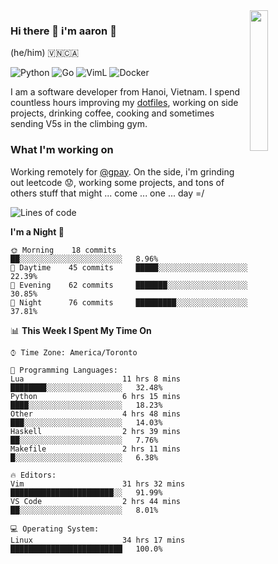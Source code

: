 <img src="https://media.giphy.com/media/l1J9LMNeWISnddECA/giphy.gif" align="right" width="24%" />

### Hi there 👋 i'm aaron :wolf:
(he/him) 🇻🇳🇨🇦

<p align="left">
    <img alt="Python" src="https://img.shields.io/badge/-Python-blue?style=flat-square&logo=python&logoColor=white" />
    <img alt="Go" src="https://img.shields.io/badge/-Golang-46a2f1?style=flat-square&logo=go&logoColor=white" />
    <img alt="VimL" src="https://img.shields.io/badge/-VimL-66d124?style=flat-square&logo=vim&logoColor=white" />
    <img alt="Docker" src="https://img.shields.io/badge/-Docker-1bd7de?style=flat-square&logo=docker&logoColor=white" />
</p>

I am a software developer from Hanoi, Vietnam. I spend countless hours improving my [dotfiles](https://github.com/aarnphm/dotfiles), working on side projects, drinking coffee, cooking and sometimes sending V5s in the climbing gym.

### What I'm working on
Working remotely for [@gpay](http://gpay.vn/en/home_en/). On the side, i'm grinding out leetcode :worried:, working some projects, and tons of others stuff that might ... come ... one ... day =/



<!--START_SECTION:waka-->
![Lines of code](https://img.shields.io/badge/From%20Hello%20World%20I%27ve%20Written-3.1%20million%20lines%20of%20code-blue)

**I'm a Night 🦉** 

```text
🌞 Morning    18 commits     ██░░░░░░░░░░░░░░░░░░░░░░░   8.96% 
🌆 Daytime    45 commits     █████░░░░░░░░░░░░░░░░░░░░   22.39% 
🌃 Evening    62 commits     ███████░░░░░░░░░░░░░░░░░░   30.85% 
🌙 Night      76 commits     █████████░░░░░░░░░░░░░░░░   37.81%

```


📊 **This Week I Spent My Time On** 

```text
⌚︎ Time Zone: America/Toronto

💬 Programming Languages: 
Lua                      11 hrs 8 mins       ████████░░░░░░░░░░░░░░░░░   32.48% 
Python                   6 hrs 15 mins       ████░░░░░░░░░░░░░░░░░░░░░   18.23% 
Other                    4 hrs 48 mins       ███░░░░░░░░░░░░░░░░░░░░░░   14.03% 
Haskell                  2 hrs 39 mins       ██░░░░░░░░░░░░░░░░░░░░░░░   7.76% 
Makefile                 2 hrs 11 mins       █░░░░░░░░░░░░░░░░░░░░░░░░   6.38%

🔥 Editors: 
Vim                      31 hrs 32 mins      ███████████████████████░░   91.99% 
VS Code                  2 hrs 44 mins       ██░░░░░░░░░░░░░░░░░░░░░░░   8.01%

💻 Operating System: 
Linux                    34 hrs 17 mins      █████████████████████████   100.0%

```


<!--END_SECTION:waka-->

<!--
**aarnphm/aarnphm** is a ✨ _special_ ✨ repository because its `README.md` (this file) appears on your GitHub profile.

Here are some ideas to get you started:

- 🔭 I’m currently working on ...
- 🌱 I’m currently learning ...
- 👯 I’m looking to collaborate on ...
- 🤔 I’m looking for help with ...
- 💬 Ask me about ...
- 📫 How to reach me: ...
- 😄 Pronouns: ...
- ⚡ Fun fact: ...
-->
